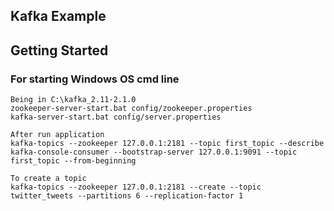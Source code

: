 ## Kafka Example
## Getting Started

### For starting Windows OS cmd line
    Being in C:\kafka_2.11-2.1.0
    zookeeper-server-start.bat config/zookeeper.properties
    kafka-server-start.bat config/server.properties

    After run application
    kafka-topics --zookeeper 127.0.0.1:2181 --topic first_topic --describe
    kafka-console-consumer --bootstrap-server 127.0.0.1:9091 --topic first_topic --from-beginning

    To create a topic
    kafka-topics --zookeeper 127.0.0.1:2181 --create --topic twitter_tweets --partitions 6 --replication-factor 1